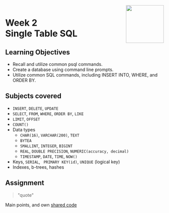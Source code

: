 <a href="../">
  <img src="/img/Database_Design_and_Basic_SQL_in_PostgreSQL_logo.avif" width="120" align="right">
</a>

# Week 2 <br> Single Table SQL

## Learning Objectives
- Recall and utilize common psql commands.
- Create a database using command line prompts.
- Utilize common SQL commands, including INSERT INTO, WHERE, and ORDER BY.

## Subjects covered
- `INSERT`, `DELETE`, `UPDATE`
- `SELECT`, `FROM`, `WHERE`, `ORDER BY`, `LIKE`
- `LIMIT`, `OFFSET` 
- `COUNT()`
- Data types
  - `CHAR(16)`, `VARCHAR(200)`, `TEXT`
  - `BYTEA`
  - `SMALLINT`, `INTEGER`, `BIGINT`
  - `REAL`, `DOUBLE PRECISION`, `NUMERIC(accuracy, decimal)`
  - `TIMESTAMP`, `DATE`, `TIME`, `NOW()`
- Keys, `SERIAL`, ` PRIMARY KEY(id)`, `UNIQUE` (logical key)
- Indexes, b-trees, hashes

## Assignment

>"quote"

Main points, and own [shared code](./code.language) 
